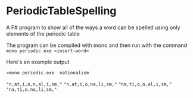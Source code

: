 # PeriodicTableSpelling
A F# program to show all of the ways a word can be spelled using only elements of the periodic table

The program can be compiled with mono and then run with the command `mono periodic.exe <insert-word>`
 
 Here's an example output
  
`>mono periodic.exe  nationalism`

`"n,at,i,o,n,al,i,sm,"`
`"n,at,i,o,na,li,sm,"`
`"na,ti,o,n,al,i,sm,"`
`"na,ti,o,na,li,sm,"`
